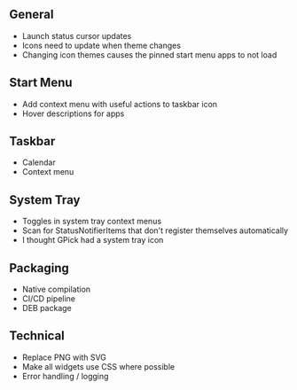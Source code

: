 General
------------
* Launch status cursor updates
* Icons need to update when theme changes
* Changing icon themes causes the pinned start menu apps to not load

Start Menu
------------
* Add context menu with useful actions to taskbar icon
* Hover descriptions for apps

Taskbar
------------
* Calendar
* Context menu

System Tray
------------
* Toggles in system tray context menus
* Scan for StatusNotifierItems that don't register themselves automatically
* I thought GPick had a system tray icon

Packaging
-----------
* Native compilation
* CI/CD pipeline
* DEB package

Technical
------------
* Replace PNG with SVG
* Make all widgets use CSS where possible
* Error handling / logging
